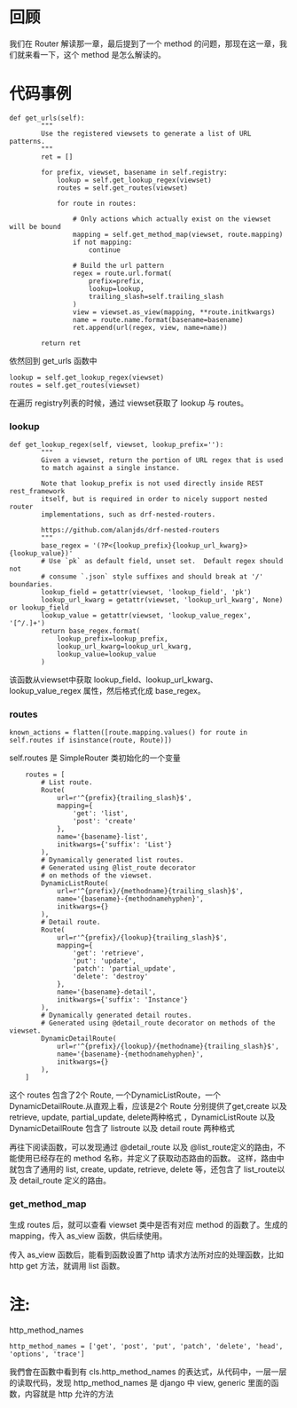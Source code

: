 # 回顾
我们在 Router 解读那一章，最后提到了一个 method 的问题，那现在这一章，我们就来看一下，这个 method 是怎么解读的。

# 代码事例

```
def get_urls(self):
        """
        Use the registered viewsets to generate a list of URL patterns.
        """
        ret = []

        for prefix, viewset, basename in self.registry:
            lookup = self.get_lookup_regex(viewset)
            routes = self.get_routes(viewset)

            for route in routes:

                # Only actions which actually exist on the viewset will be bound
                mapping = self.get_method_map(viewset, route.mapping)
                if not mapping:
                    continue

                # Build the url pattern
                regex = route.url.format(
                    prefix=prefix,
                    lookup=lookup,
                    trailing_slash=self.trailing_slash
                )
                view = viewset.as_view(mapping, **route.initkwargs)
                name = route.name.format(basename=basename)
                ret.append(url(regex, view, name=name))

        return ret
```
依然回到 get_urls 函数中

```
lookup = self.get_lookup_regex(viewset)
routes = self.get_routes(viewset)
```
在遍历 registry列表的时候，通过 viewset获取了 lookup 与 routes。

### lookup

```
def get_lookup_regex(self, viewset, lookup_prefix=''):
        """
        Given a viewset, return the portion of URL regex that is used
        to match against a single instance.

        Note that lookup_prefix is not used directly inside REST rest_framework
        itself, but is required in order to nicely support nested router
        implementations, such as drf-nested-routers.

        https://github.com/alanjds/drf-nested-routers
        """
        base_regex = '(?P<{lookup_prefix}{lookup_url_kwarg}>{lookup_value})'
        # Use `pk` as default field, unset set.  Default regex should not
        # consume `.json` style suffixes and should break at '/' boundaries.
        lookup_field = getattr(viewset, 'lookup_field', 'pk')
        lookup_url_kwarg = getattr(viewset, 'lookup_url_kwarg', None) or lookup_field
        lookup_value = getattr(viewset, 'lookup_value_regex', '[^/.]+')
        return base_regex.format(
            lookup_prefix=lookup_prefix,
            lookup_url_kwarg=lookup_url_kwarg,
            lookup_value=lookup_value
        )
```
该函数从viewset中获取 lookup_field、lookup_url_kwarg、lookup_value_regex 属性，然后格式化成 base_regex。

### routes

```
known_actions = flatten([route.mapping.values() for route in self.routes if isinstance(route, Route)])
```
self.routes 是 SimpleRouter 类初始化的一个变量

```
    routes = [
        # List route.
        Route(
            url=r'^{prefix}{trailing_slash}$',
            mapping={
                'get': 'list',
                'post': 'create'
            },
            name='{basename}-list',
            initkwargs={'suffix': 'List'}
        ),
        # Dynamically generated list routes.
        # Generated using @list_route decorator
        # on methods of the viewset.
        DynamicListRoute(
            url=r'^{prefix}/{methodname}{trailing_slash}$',
            name='{basename}-{methodnamehyphen}',
            initkwargs={}
        ),
        # Detail route.
        Route(
            url=r'^{prefix}/{lookup}{trailing_slash}$',
            mapping={
                'get': 'retrieve',
                'put': 'update',
                'patch': 'partial_update',
                'delete': 'destroy'
            },
            name='{basename}-detail',
            initkwargs={'suffix': 'Instance'}
        ),
        # Dynamically generated detail routes.
        # Generated using @detail_route decorator on methods of the viewset.
        DynamicDetailRoute(
            url=r'^{prefix}/{lookup}/{methodname}{trailing_slash}$',
            name='{basename}-{methodnamehyphen}',
            initkwargs={}
        ),
    ]

```
这个 routes 包含了2个 Route, 一个DynamicListRoute，一个DynamicDetailRoute.从直观上看，应该是2个 Route 分别提供了get,create 以及 retrieve, update, partial_update, delete两种格式
，DynamicListRoute 以及 DynamicDetailRoute 包含了 listroute 以及 detail route 两种格式

再往下阅读函数，可以发现通过 @detail_route 以及 @list_route定义的路由，不能使用已经存在的 method 名称，并定义了获取动态路由的函数。
这样，路由中就包含了通用的 list, create, update, retrieve, delete 等，还包含了 list_route以及 detail_route 定义的路由。

### get_method_map
生成 routes 后，就可以查看 viewset 类中是否有对应 method 的函数了。生成的 mapping，传入 as_view 函数，供后续使用。

传入 as_view 函数后，能看到函数设置了http 请求方法所对应的处理函数，比如http get 方法，就调用 list 函数。

#

# 注:
http_method_names
```
http_method_names = ['get', 'post', 'put', 'patch', 'delete', 'head', 'options', 'trace']
```
我們會在函數中看到有 cls.http_method_names 的表达式，从代码中，一层一层的读取代码，发现 http_method_names 是 django 中 view, generic 里面的函数，内容就是 http 允许的方法

